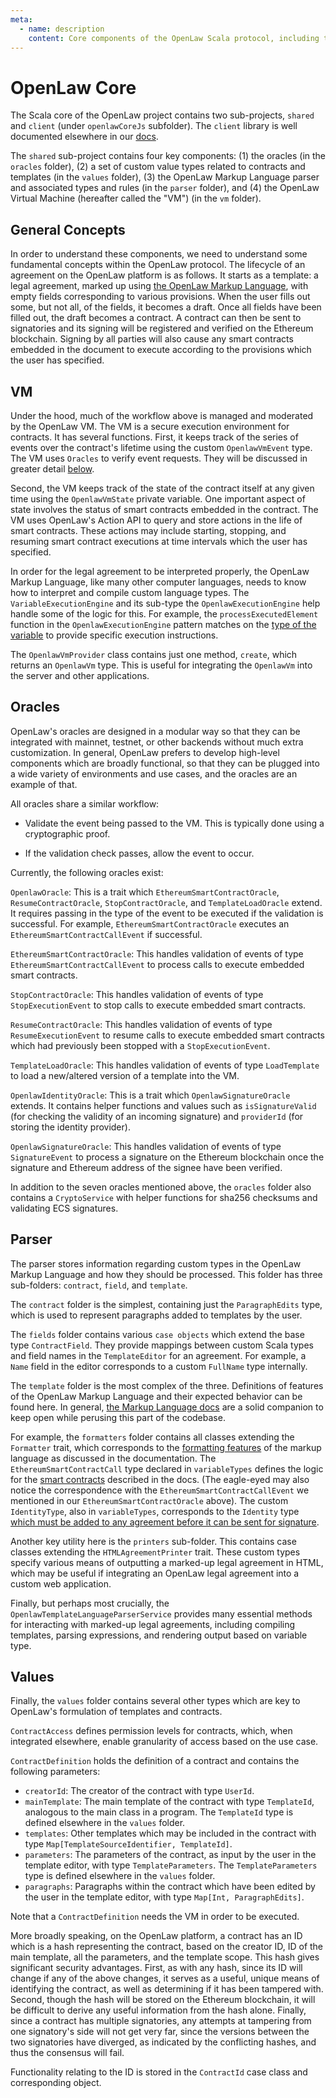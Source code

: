 ```yaml
---
meta:
  - name: description
    content: Core components of the OpenLaw Scala protocol, including the markup language and the virtual machine for holding contract state.
---
```


# OpenLaw Core

The Scala core of the OpenLaw project contains two sub-projects, `shared` and `client` (under `openlawCoreJs` subfolder). The `client` library is well documented elsewhere in our [docs](/openlaw-object/).

The `shared` sub-project contains four key components: (1) the oracles (in the `oracles` folder), (2) a set of custom value types related to contracts and templates (in the `values` folder), (3) the OpenLaw Markup Language parser and associated types and rules (in the `parser` folder), and (4) the OpenLaw Virtual Machine (hereafter called the "VM") (in the `vm` folder).

## General Concepts

In order to understand these components, we need to understand some fundamental concepts within the OpenLaw protocol. The lifecycle of an agreement on the OpenLaw platform is as follows. It starts as a template: a legal agreement, marked up using [the OpenLaw Markup Language](/markup-language/), with empty fields corresponding to various provisions. When the user fills out some, but not all, of the fields, it becomes a draft. Once all fields have been filled out, the draft becomes a contract. A contract can then be sent to signatories and its signing will be registered and verified on the Ethereum blockchain. Signing by all parties will also cause any smart contracts embedded in the document to execute according to the provisions which the user has specified.

## VM

Under the hood, much of the workflow above is managed and moderated by the OpenLaw VM. The VM is a secure execution environment for contracts. It has several functions. First, it keeps track of the series of events over the contract's lifetime using the custom `OpenlawVmEvent` type. The VM uses `Oracles` to verify event requests. They will be discussed in greater detail [below](#oracles).

Second, the VM keeps track of the state of the contract itself at any given time using the `OpenlawVmState` private variable. One important aspect of state involves the status of smart contracts embedded in the contract. The VM uses OpenLaw's Action API to query and store actions in the life of smart contracts. These actions may include starting, stopping, and resuming smart contract executions at time intervals which the user has specified.

In order for the legal agreement to be interpreted properly, the OpenLaw Markup Language, like many other computer languages, needs to know how to interpret and compile custom language types. The `VariableExecutionEngine` and its sub-type the `OpenlawExecutionEngine` help handle some of the logic for this. For example, the `processExecutedElement` function in the `OpenlawExecutionEngine` pattern matches on the [type of the variable](/markup-language/#variables) to provide specific execution instructions.

The `OpenlawVmProvider` class contains just one method, `create`, which returns an `OpenlawVm` type. This is useful for integrating the `OpenlawVm` into the server and other applications.

## Oracles

OpenLaw's oracles are designed in a modular way so that they can be integrated with mainnet, testnet, or other backends without much extra customization. In general, OpenLaw prefers to develop high-level components which are broadly functional, so that they can be plugged into a wide variety of environments and use cases, and the oracles are an example of that.

All oracles share a similar workflow:

- Validate the event being passed to the VM. This is typically done using a cryptographic proof.

- If the validation check passes, allow the event to occur.

Currently, the following oracles exist:

`OpenlawOracle`: This is a trait which `EthereumSmartContractOracle`, `ResumeContractOracle`, `StopContractOracle`, and `TemplateLoadOracle` extend. It requires passing in the type of the event to be executed if the validation is successful. For example, `EthereumSmartContractOracle` executes an `EthereumSmartContractCallEvent` if successful.

`EthereumSmartContractOracle`: This handles validation of events of type `EthereumSmartContractCallEvent` to process calls to execute embedded smart contracts.

`StopContractOracle`: This handles validation of events of type `StopExecutionEvent` to stop calls to execute embedded smart contracts.

`ResumeContractOracle`: This handles validation of events of type `ResumeExecutionEvent` to resume calls to execute embedded smart contracts which had previously been stopped with a `StopExecutionEvent`.

`TemplateLoadOracle`: This handles validation of events of type `LoadTemplate` to load a new/altered version of a template into the VM.

`OpenlawIdentityOracle`: This is a trait which `OpenlawSignatureOracle` extends. It contains helper functions and values such as `isSignatureValid` (for checking the validity of an incoming signature) and `providerId` (for storing the identity provider).

`OpenlawSignatureOracle`: This handles validation of events of type `SignatureEvent` to process a signature on the Ethereum blockchain once the signature and Ethereum address of the signee have been verified.

In addition to the seven oracles mentioned above, the `oracles` folder also contains a `CryptoService` with helper functions for sha256 checksums and validating ECS signatures.

## Parser

The parser stores information regarding custom types in the OpenLaw Markup Language and how they should be processed. This folder has three sub-folders: `contract`, `field`, and `template`.

The `contract` folder is the simplest, containing just the `ParagraphEdits` type, which is used to represent paragraphs added to templates by the user.

The `fields` folder contains various `case objects` which extend the base type `ContractField`. They provide mappings between custom Scala types and field names in the `TemplateEditor` for an agreement. For example, a `Name` field in the editor corresponds to a custom `FullName` type internally.

The `template` folder is the most complex of the three. Definitions of features of the OpenLaw Markup Language and their expected behavior can be found here. In general, [the Markup Language docs](/markup-language/) are a solid companion to keep open while perusing this part of the codebase.

For example, the `formatters` folder contains all classes extending the `Formatter` trait, which corresponds to the [formatting features](/markup-language/#formatting) of the markup language as discussed in the documentation. The `EthereumSmartContractCall` type declared in `variableTypes` defines the logic for the [smart contracts](/markup-language/#smart-contracts) described in the docs. (The eagle-eyed may also notice the correspondence with the `EthereumSmartContractCallEvent` we mentioned in our `EthereumSmartContractOracle` above). The custom `IdentityType`, also in `variableTypes`, corresponds to the `Identity` type [which must be added to any agreement before it can be sent for signature](/markup-language/#identity-and-signatures).

Another key utility here is the `printers` sub-folder. This contains case classes extending the `HTMLAgreementPrinter` trait. These custom types specify various means of outputting a marked-up legal agreement in HTML, which may be useful if integrating an OpenLaw legal agreement into a custom web application.

Finally, but perhaps most crucially, the `OpenlawTemplateLanguageParserService` provides many essential methods for interacting with marked-up legal agreements, including compiling templates, parsing expressions, and rendering output based on variable type.

## Values

Finally, the `values` folder contains several other types which are key to OpenLaw's formulation of templates and contracts.

`ContractAccess` defines permission levels for contracts, which, when integrated elsewhere, enable granularity of access based on the use case.

`ContractDefinition` holds the definition of a contract and contains the following parameters:

- `creatorId`: The creator of the contract with type `UserId`.
- `mainTemplate`: The main template of the contract with type `TemplateId`, analogous to the main class in a program. The `TemplateId` type is defined elsewhere in the `values` folder.
- `templates`: Other templates which may be included in the contract with type `Map[TemplateSourceIdentifier, TemplateId]`.
- `parameters`: The parameters of the contract, as input by the user in the template editor, with type `TemplateParameters`. The `TemplateParameters` type is defined elsewhere in the `values` folder.
- `paragraphs`: Paragraphs within the contract which have been edited by the user in the template editor, with type `Map[Int, ParagraphEdits]`.

Note that a `ContractDefinition` needs the VM in order to be executed.

More broadly speaking, on the OpenLaw platform, a contract has an ID which is a hash representing the contract, based on the creator ID, ID of the main template, all the parameters, and the template scope. This hash gives significant security advantages. First, as with any hash, since its ID will change if any of the above changes, it serves as a useful, unique means of identifying the contract, as well as determining if it has been tampered with. Second, though the hash will be stored on the Ethereum blockchain, it will be difficult to derive any useful information from the hash alone. Finally, since a contract has multiple signatories, any attempts at tampering from one signatory's side will not get very far, since the versions between the two signatories have diverged, as indicated by the conflicting hashes, and thus the consensus will fail.

Functionality relating to the ID is stored in the `ContractId` case class and corresponding object.
